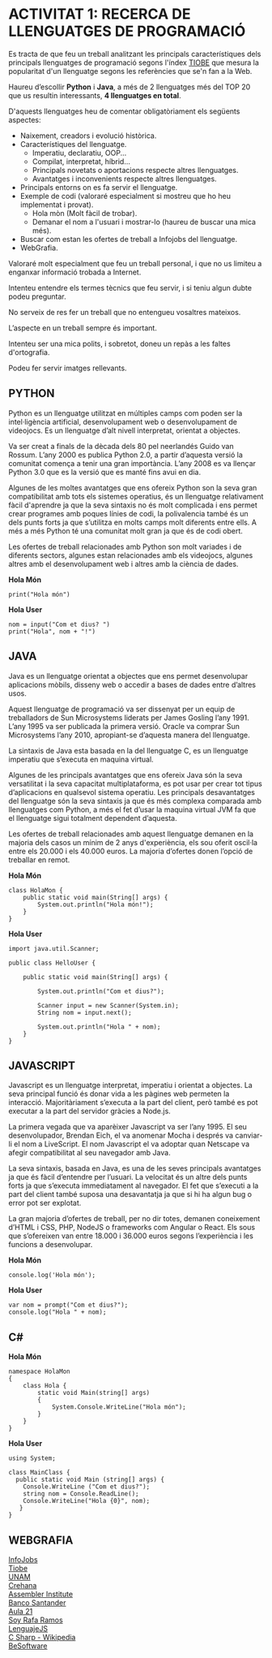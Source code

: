 # ACTIVITAT 1: RECERCA DE LLENGUATGES DE PROGRAMACIÓ

Es tracta de que feu un treball analitzant les principals característiques dels principals llenguatges de programació segons l'índex [TIOBE](https://www.tiobe.com/tiobe-index/) que mesura la popularitat d'un llenguatge segons les referències que se'n fan a la Web.

Haureu d’escollir **Python** i **Java**, a més de 2 llenguatges més del TOP 20 que us resultin interessants, **4 llenguatges en total**.

D'aquests llenguatges heu de comentar obligatòriament els següents aspectes: 
- Naixement, creadors i evolució històrica. 
- Característiques del llenguatge. 
  - Imperatiu, declaratiu, OOP... 
  - Compilat, interpretat, híbrid... 
  - Principals novetats o aportacions respecte altres llenguatges. 
  - Avantatges i inconvenients respecte altres llenguatges. 
- Principals entorns on es fa servir el llenguatge. 
- Exemple de codi (valoraré especialment si mostreu que ho heu implementat i provat). 
  - Hola mòn (Molt fàcil de trobar). 
  - Demanar el nom a l'usuari i mostrar-lo (haureu de buscar una mica més). 
- Buscar com estan les ofertes de treball a Infojobs del llenguatge.
- WebGrafia.

Valoraré molt especialment que feu un treball personal, i que no us limiteu a enganxar informació trobada a Internet. 

Intenteu entendre els termes tècnics que feu servir, i si teniu algun dubte podeu preguntar. 

No serveix de res fer un treball que no entengueu vosaltres mateixos. 

L’aspecte en un treball sempre és important. 

Intenteu ser una mica polits, i sobretot, doneu un repàs a les faltes d'ortografia.

Podeu fer servir imatges rellevants.

## PYTHON  

Python es un llenguatge utilitzat en múltiples camps com poden ser la intel·ligència artificial, desenvolupament web o desenvolupament de videojocs. Es un llenguatge d’alt nivell interpretat, orientat a objectes.

Va ser creat a finals de la dècada dels 80 pel neerlandés Guido van Rossum. L’any 2000 es publica Python 2.0, a partir d’aquesta versió la comunitat comença a tenir una gran importància. L’any 2008 es va llençar Python 3.0 que es la versió que es manté fins avui en dia.

Algunes de les moltes avantatges que ens ofereix Python son la seva gran compatibilitat amb tots els sistemes operatius, és un llenguatge relativament fàcil d'aprendre ja que la seva sintaxis no és molt complicada i ens permet crear programes amb poques línies de codi, la polivalencia també és un dels punts forts ja que s’utilitza en molts camps molt diferents entre ells. A més a més Python té una comunitat molt gran ja que és de codi obert.

Les ofertes de treball relacionades amb Python son molt variades i de diferents sectors, algunes estan relacionades amb els videojocs, algunes altres amb el desenvolupament web i altres amb la ciència de dades.

**Hola Món**  
``` 
print("Hola món") 
```  

**Hola User**  
```
nom = input("Com et dius? ")
print("Hola", nom + "!")
```

## JAVA  

Java es un llenguatge orientat a objectes que ens permet desenvolupar aplicacions mòbils, disseny web o accedir a bases de dades entre d’altres usos.

Aquest llenguatge de programació va ser dissenyat per un equip de treballadors de Sun Microsystems liderats per James Gosling l’any 1991. L’any 1995 va ser publicada la primera versió. Oracle va comprar Sun Microsystems l’any 2010, apropiant-se d’aquesta manera del llenguatge.

La sintaxis de Java esta basada en la del llenguatge C, es un llenguatge imperatiu que s’executa en maquina virtual.

Algunes de les principals avantatges que ens ofereix Java són la seva versatilitat i la seva capacitat multiplataforma, es pot usar per crear tot tipus d’aplicacions en qualsevol sistema operatiu. Les principals desavantatges del llenguatge són la seva sintaxis ja que és més complexa comparada amb llenguatges com Python, a més el fet d’usar la maquina virtual JVM fa que el llenguatge sigui totalment dependent d’aquesta.

Les ofertes de treball relacionades amb aquest llenguatge demanen en la majoria dels casos un mínim de 2 anys d'experiència, els sou oferit oscil·la entre els 20.000 i els 40.000 euros. La majoria d’ofertes donen l’opció de treballar en remot.

**Hola Món**  
```
class HolaMon {
    public static void main(String[] args) {
        System.out.println("Hola món!"); 
    }
}
```

**Hola User**    
```
import java.util.Scanner;

public class HelloUser {

	public static void main(String[] args) {

		System.out.println("Com et dius?");

		Scanner input = new Scanner(System.in);
		String nom = input.next();

		System.out.println("Hola " + nom);
	}
}
```
## JAVASCRIPT  

Javascript es un llenguatge interpretat, imperatiu i orientat a objectes. La seva principal funció és donar vida a les pàgines web permeten la interacció. Majoritàriament s’executa a la part del client, però també es pot executar a la part del servidor gràcies a Node.js.

La primera vegada que va aparèixer Javascript va ser l’any 1995. El seu desenvolupador, Brendan Eich, el va anomenar Mocha i després va canviar-li el nom a LiveScript. El nom Javascript el va adoptar quan Netscape va afegir compatibilitat al seu navegador amb Java.
 
La seva sintaxis, basada en Java, es una de les seves principals avantatges ja que és fàcil d’entendre per l’usuari. La velocitat és un altre dels punts forts ja que s’executa immediatament al navegador. El fet que s’executi a la part del client també suposa una desavantatja ja que si hi ha algun bug o error pot ser explotat.

La gran majoria d’ofertes de treball, per no dir totes, demanen coneixement d’HTML i CSS, PHP, NodeJS o frameworks com Angular o React. Els sous que s’ofereixen van entre 18.000 i 36.000 euros segons l’experiència i les funcions a desenvolupar.


**Hola Món**  
```
console.log('Hola món');
```
**Hola User**  
```
var nom = prompt("Com et dius?");
console.log("Hola " + nom);
```

## C#

**Hola Món**  
```
namespace HolaMon
{
    class Hola {         
        static void Main(string[] args)
        {
            System.Console.WriteLine("Hola món");
        }
    }
}
```
**Hola User**  
```
using System;

class MainClass {
  public static void Main (string[] args) {
    Console.WriteLine ("Com et dius?");
    string nom = Console.ReadLine();
    Console.WriteLine("Hola {0}", nom); 
   }
}
```

## WEBGRAFIA
[InfoJobs](https://www.infojobs.net/)  
[Tiobe](https://www.tiobe.com/tiobe-index/)  
[UNAM](https://docencia.tic.unam.mx/presenciales/Lenguaje-de-programacion-java.html)  
[Crehana](https://www.crehana.com/blog/desarrollo-web/que-es-java/)  
[Assembler Institute](https://assemblerinstitute.com/blog/tipos-lenguaje-programacion/)  
[Banco Santander](https://www.becas-santander.com/es/blog/python-que-es.html)  
[Aula 21](https://www.cursosaula21.com/que-es-python/)  
[Soy Rafa Ramos](https://soyrafaramos.com/que-es-javascript-para-que-sirve/)  
[LenguajeJS](https://lenguajejs.com/javascript/)  
[C Sharp - Wikipedia](https://es.wikipedia.org/wiki/C_Sharp)  
[BeSoftware](https://bsw.es/que-es-c/)  
